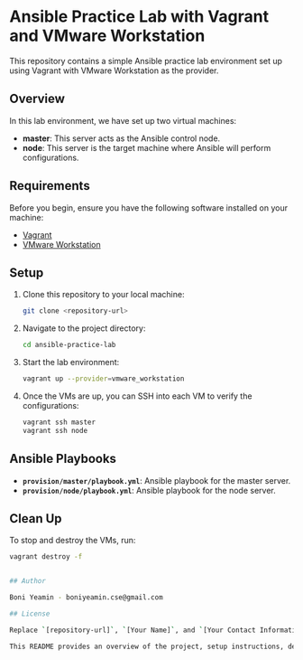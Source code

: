 # Ansible Practice Lab with Vagrant and VMware Workstation

This repository contains a simple Ansible practice lab environment set up using Vagrant with VMware Workstation as the provider.

## Overview

In this lab environment, we have set up two virtual machines:
- **master**: This server acts as the Ansible control node.
- **node**: This server is the target machine where Ansible will perform configurations.

## Requirements

Before you begin, ensure you have the following software installed on your machine:
- [Vagrant](https://www.vagrantup.com/downloads)
- [VMware Workstation](https://www.vmware.com/products/workstation-pro.html)

## Setup

1. Clone this repository to your local machine:

    ```bash
    git clone <repository-url>
    ```

2. Navigate to the project directory:

    ```bash
    cd ansible-practice-lab
    ```

3. Start the lab environment:

    ```bash
    vagrant up --provider=vmware_workstation
    ```

4. Once the VMs are up, you can SSH into each VM to verify the configurations:

    ```bash
    vagrant ssh master
    vagrant ssh node
    ```

## Ansible Playbooks

- **`provision/master/playbook.yml`**: Ansible playbook for the master server.
- **`provision/node/playbook.yml`**: Ansible playbook for the node server.

## Clean Up

To stop and destroy the VMs, run:

```bash
vagrant destroy -f


## Author

Boni Yeamin - boniyeamin.cse@gmail.com

## License

Replace `[repository-url]`, `[Your Name]`, and `[Your Contact Information]` with appropriate values.

This README provides an overview of the project, setup instructions, details about Ansible playbooks, and instructions for cleaning up the environment. Feel free to customize it further according to your needs.
